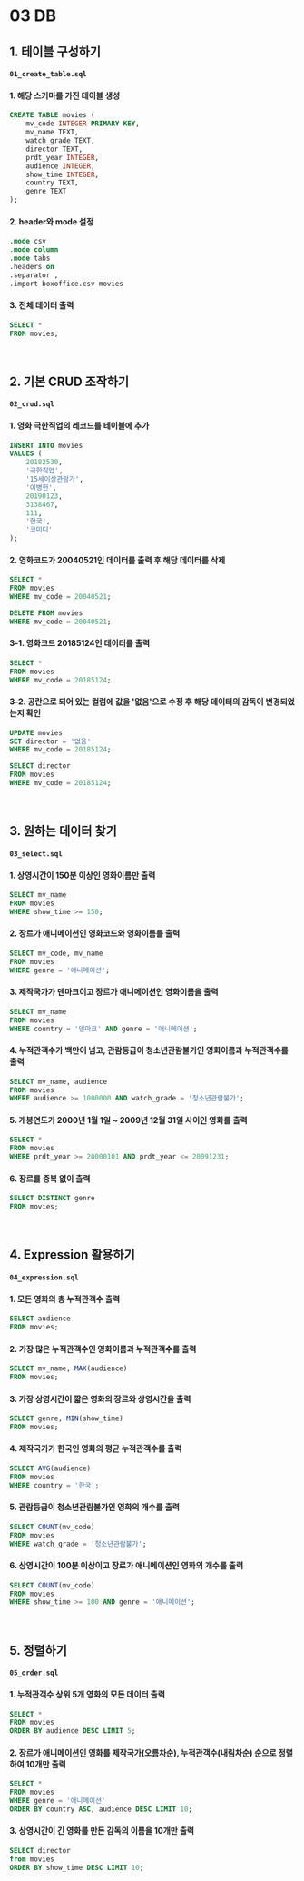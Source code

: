 # 03 DB

## 1. 테이블 구성하기

#### `01_create_table.sql`

#### 1. 해당 스키마를 가진 테이블 생성
```sql
CREATE TABLE movies (
    mv_code INTEGER PRIMARY KEY,
    mv_name TEXT,
    watch_grade TEXT,
    director TEXT,
    prdt_year INTEGER,
    audience INTEGER,
    show_time INTEGER,
    country TEXT,
    genre TEXT
);
```

#### 2. header와 mode 설정
```sql
.mode csv
.mode column
.mode tabs
.headers on
.separator ,
.import boxoffice.csv movies
```

#### 3. 전체 데이터 출력
```sql
SELECT *
FROM movies;
```





&nbsp;

## 2. 기본 CRUD 조작하기

#### `02_crud.sql`

#### 1. 영화 극한직업의 레코드를 테이블에 추가
```sql
INSERT INTO movies 
VALUES (
    20182530,
    '극한직업',
    '15세이상관람가',
    '이병헌',
    20190123,
    3138467,
    111,
    '한국',
    '코미디'
);
```

#### 2. 영화코드가 20040521인 데이터를 출력 후 해당 데이터를 삭제
```sql
SELECT * 
FROM movies
WHERE mv_code = 20040521;

DELETE FROM movies
WHERE mv_code = 20040521;
```

#### 3-1. 영화코드 20185124인 데이터를 출력
```sql
SELECT *
FROM movies
WHERE mv_code = 20185124;
```

#### 3-2. 공란으로 되어 있는 컬럼에 값을 '없음'으로 수정 후 해당 데이터의 감독이 변경되었는지 확인
```sql
UPDATE movies
SET director = '없음'
WHERE mv_code = 20185124;

SELECT director
FROM movies
WHERE mv_code = 20185124;
```





&nbsp;

## 3. 원하는 데이터 찾기

#### `03_select.sql`

#### 1. 상영시간이 150분 이상인 영화이름만 출력
```sql
SELECT mv_name
FROM movies
WHERE show_time >= 150;
```

#### 2. 장르가 애니메이션인 영화코드와 영화이름를 출력
```sql
SELECT mv_code, mv_name
FROM movies
WHERE genre = '애니메이션';
```

#### 3. 제작국가가 덴마크이고 장르가 애니메이션인 영화이름을 출력
```sql
SELECT mv_name
FROM movies
WHERE country = '덴마크' AND genre = '애니메이션';
```

#### 4. 누적관객수가 백만이 넘고, 관람등급이 청소년관람불가인 영화이름과 누적관객수를 출력
```sql
SELECT mv_name, audience
FROM movies
WHERE audience >= 1000000 AND watch_grade = '청소년관람불가';
```

#### 5. 개봉연도가 2000년 1월 1일 ~ 2009년 12월 31일 사이인 영화를 출력
```sql
SELECT *
FROM movies
WHERE prdt_year >= 20000101 AND prdt_year <= 20091231;
```

#### 6. 장르를 중복 없이 출력
```sql
SELECT DISTINCT genre
FROM movies;
```





&nbsp;

## 4. Expression 활용하기

#### `04_expression.sql`

#### 1. 모든 영화의 총 누적관객수 출력
```sql
SELECT audience
FROM movies;
```

#### 2. 가장 많은 누적관객수인 영화이름과 누적관객수를 출력
```sql
SELECT mv_name, MAX(audience)
FROM movies;
```

#### 3. 가장 상영시간이 짧은 영화의 장르와 상영시간을 출력
```sql
SELECT genre, MIN(show_time)
FROM movies;
```

#### 4. 제작국가가 한국인 영화의 평균 누적관객수를 출력
```sql
SELECT AVG(audience)
FROM movies
WHERE country = '한국';
```

#### 5. 관람등급이 청소년관람불가인 영화의 개수를 출력
```sql
SELECT COUNT(mv_code)
FROM movies
WHERE watch_grade = '청소년관람불가';
```

#### 6. 상영시간이 100분 이상이고 장르가 애니메이션인 영화의 개수를 출력
```sql
SELECT COUNT(mv_code)
FROM movies
WHERE show_time >= 100 AND genre = '애니메이션';
```





&nbsp;

## 5. 정렬하기

#### `05_order.sql`

#### 1. 누적관객수 상위 5개 영화의 모든 데이터 출력

```sql
SELECT *
FROM movies
ORDER BY audience DESC LIMIT 5;
```



#### 2. 장르가 애니메이션인 영화를 제작국가(오름차순), 누적관객수(내림차순) 순으로 정렬하여 10개만 출력

```sql
SELECT *
FROM movies
WHERE genre = '애니메이션'
ORDER BY country ASC, audience DESC LIMIT 10;
```



#### 3. 상영시간이 긴 영화를 만든 감독의 이름을 10개만 출력

```sql
SELECT director
from movies
ORDER BY show_time DESC LIMIT 10;
```



&nbsp;